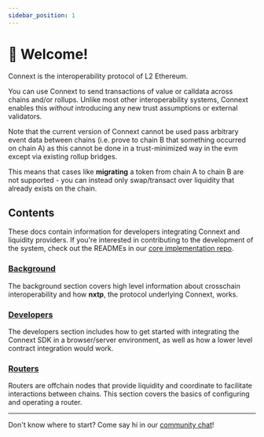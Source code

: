 ```yaml
---
sidebar_position: 1
---
```


# 👋 Welcome!

Connext is the interoperability protocol of L2 Ethereum.

You can use Connext to send transactions of value or calldata across chains and/or rollups. Unlike most other interoperability systems, Connext enables this *without* introducing any new trust assumptions or external validators.

Note that the current version of Connext cannot be used pass arbitrary event data between chains (i.e. prove to chain B that something occurred on chain A) as this cannot be done in a trust-minimized way in the evm except via existing rollup bridges. 

This means that cases like **migrating** a token from chain A to chain B are not supported - you can instead only swap/transact over liquidity that already exists on the chain.

## Contents

These docs contain information for developers integrating Connext and liquidity providers. If you're interested in contributing to the development of the system, check out the READMEs in our [core implementation repo](https://github.com/connext/nxtp).

### [Background](./background/faq)

The background section covers high level information about crosschain interoperability and how **nxtp**, the protocol underlying Connext, works.

### [Developers](./developers/getting-started)

The developers section includes how to get started with integrating the Connext SDK in a browser/server environment, as well as how a lower level contract integration would work.

### [Routers](./router/intro)

Routers are offchain nodes that provide liquidity and coordinate to facilitate interactions between chains. This section covers the basics of configuring and operating a router.

---

Don't know where to start? Come say hi in our [community chat](https://chat.connext.network)!